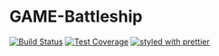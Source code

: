 GAME-Battleship
===


[![Build Status](https://travis-ci.org/RonaldoSetzer/GAME-Battleship.svg?branch=master)](https://travis-ci.org/RonaldoSetzer/GAME-Battleship)
[![Test Coverage](https://codeclimate.com/github/RonaldoSetzer/GAME-Battleship/badges/coverage.svg)](https://codeclimate.com/github/RonaldoSetzer/GAME-Battleship/coverage)
[![styled with prettier](https://img.shields.io/badge/styled_with-prettier-ff69b4.svg)](https://github.com/prettier/prettier)
